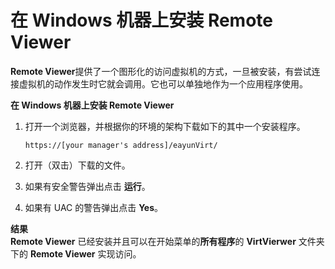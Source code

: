 # 在 Windows 机器上安装 Remote Viewer

**Remote Viewer**提供了一个图形化的访问虚拟机的方式，一旦被安装，有尝试连接虚拟机的动作发生时它就会调用。它也可以单独地作为一个应用程序使用。


**在 Windows 机器上安装 Remote Viewer**

1. 打开一个浏览器，并根据你的环境的架构下载如下的其中一个安装程序。

   ```https://[your manager's address]/eayunVirt/```

2. 打开（双击）下载的文件。

3. 如果有安全警告弹出点击 **运行**。

4. 如果有 UAC 的警告弹出点击 **Yes**。


**结果**<br/>
**Remote Viewer** 已经安装并且可以在开始菜单的**所有程序**的 **VirtVierwer** 文件夹下的 **Remote Viewer** 实现访问。
